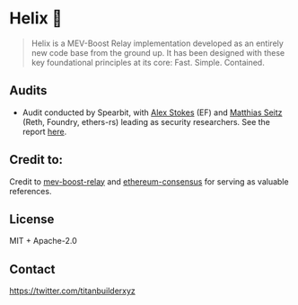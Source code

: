 # Helix 🧬
> Helix is a MEV-Boost Relay implementation developed as an entirely new code base from the ground up. It has been designed with these key foundational principles at its core: Fast. Simple. Contained.

## Audits
- Audit conducted by Spearbit, with [Alex Stokes](https://github.com/ralexstokes) (EF) and [Matthias Seitz](https://github.com/mattsse) (Reth, Foundry, ethers-rs) leading as security researchers. See the report [here](audits/spearbit-audit.pdf).

## Credit to:
Credit to [mev-boost-relay](https://github.com/flashbots/mev-boost-relay) and [ethereum-consensus](https://github.com/ralexstokes/ethereum-consensus) for serving as valuable references.

## License
MIT + Apache-2.0

## Contact
https://twitter.com/titanbuilderxyz
